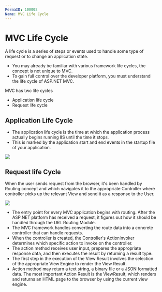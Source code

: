 ```yaml
---
PermaID: 100002
Name: MVC Life Cycle
---
```


# MVC Life Cycle

A life cycle is a series of steps or events used to handle some type of request or to change an application state.

* You may already be familiar with various framework life cycles, the concept is not unique to MVC.
* To gain full control over the developer platform, you must understand the life cycle of ASP.NET MVC.

MVC has two life cycles

* Application life cycle
* Request life cycle

## Application Life Cycle

* The application life cycle is the time at which the application process actually begins running IIS until the time it stops. 
* This is marked by the application start and end events in the startup file of your application.

![](https://raw.githubusercontent.com/zzzprojects/learn-orm/master/mvc-with-entity-framework-6/images/mvc-life-cycle-1.png)

## Request life Cycle

When the user sends request from the browser, it's been handled by Routing concept and which navigates it to the appropriate Controller where controller picks up the relevant View and send it as a response to the User.

![](https://raw.githubusercontent.com/zzzprojects/learn-orm/master/mvc-with-entity-framework-6/images/mvc-life-cycle-2.png)

* The entry point for every MVC application begins with routing. After the ASP.NET platform has received a request, it figures out how it should be handled through the URL Routing Module.
* The MVC framework handles converting the route data into a concrete controller that can handle requests. 
* When the controller is created, the Controller's ActionInvoker determines which specific action to invoke on the controller.
* The action method receives user input, prepares the appropriate response data, and then executes the result by returning a result type.
* The first step in the execution of the View Result involves the selection of the appropriate View Engine to render the View Result.
* Action method may return a text string, a binary file or a JSON formatted data. The most important Action Result is the ViewResult, which renders and returns an HTML page to the browser by using the current view engine.

